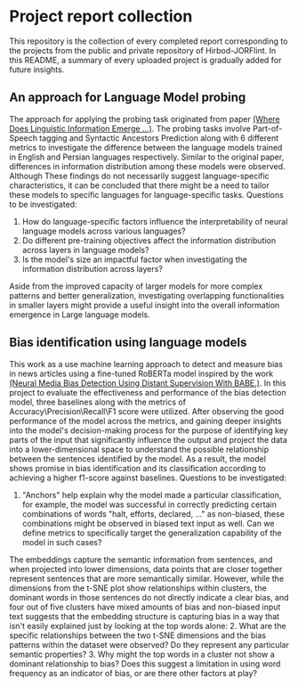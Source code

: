 # Project report collection

This repository is the collection of every completed report corresponding to the projects from the public and private repository of Hirbod-JORFlint.
In this README, a summary of every uploaded project is gradually added for future insights.

## An approach for Language Model probing 
The approach for applying the probing task originated from paper 
<a href="https://aclanthology.org/2022.coling-1.413/">(Where Does Linguistic Information Emerge ...)</a>. 
The probing tasks involve Part-of-Speech tagging and Syntactic Ancestors Prediction along with 6 different metrics to investigate the difference between the language models
trained in English and Persian languages respectively. Similar to the original paper, differences in information distribution among these models were observed. Although
These findings do not necessarily suggest language-specific characteristics, it can be concluded that there might be a need to tailor these models to specific languages for
language-specific tasks.
Questions to be investigated:
1. How do language-specific factors influence the interpretability of neural language models across various languages?
2. Do different pre-training objectives affect the information distribution across layers in language models?
3. Is the model's size an impactful factor when investigating the information distribution across layers?

Aside from the improved capacity of larger models for more complex patterns and better generalization, investigating overlapping functionalities in smaller layers might provide
a useful insight into the overall information emergence in Large language models.

## Bias identification using language models
This work as a use machine learning approach to detect and measure bias in news articles using a fine-tuned RoBERTa model inspired by the work <a href="https://aclanthology.org/2021.findings-emnlp.101/">(Neural Media Bias Detection Using Distant Supervision With BABE.)</a>.
In this project to evaluate the effectiveness and performance of the bias detection model, three baselines along with the metrics of Accuracy\Precision\Recall\F1 score were utilized.
After observing the good performance of the model across the metrics, and gaining deeper insights into the model's decision-making process for the purpose of identifying key parts of the input that significantly
influence the output and project the data into a lower-dimensional space to understand the possible relationship between the sentences identified by the model.
As a result, the model shows promise in bias identification and its classification according to achieving a higher f1-score against baselines.
Questions to be investigated:
1. "Anchors" help explain why the model made a particular classification, for example, the model was successful in correctly predicting certain combinations of words "halt, efforts, declared, ..." as non-biased, these combinations
might be observed in biased text input as well. Can we define metrics to specifically target the generalization capability of the model in such cases?

The embeddings capture the semantic information from sentences, and when projected into lower dimensions, data points that are closer together represent sentences that are more semantically similar.
However, while the dimensions from the t-SNE plot show relationships within clusters, the dominant words in those sentences do not directly indicate a clear bias, and four out of five clusters have mixed amounts of bias and
non-biased input text suggests that the embedding structure is capturing bias in a way that isn't easily explained just by looking at the top words alone:
2. What are the specific relationships between the two t-SNE dimensions and the bias patterns within the dataset were observed? Do they represent any particular semantic properties?
3. Why might the top words in a cluster not show a dominant relationship to bias? Does this suggest a limitation in using word frequency as an indicator of bias, or are there other factors at play?

